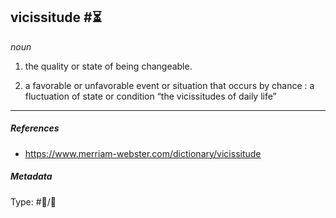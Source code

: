 ## vicissitude #⏳

*noun*

1. the quality or state of being changeable.

1. a favorable or unfavorable event or situation that occurs by chance : a fluctuation of state or condition
   “the vicissitudes of daily life”

---

##### References

* https://www.merriam-webster.com/dictionary/vicissitude

##### Metadata

Type: #💬/💬 

